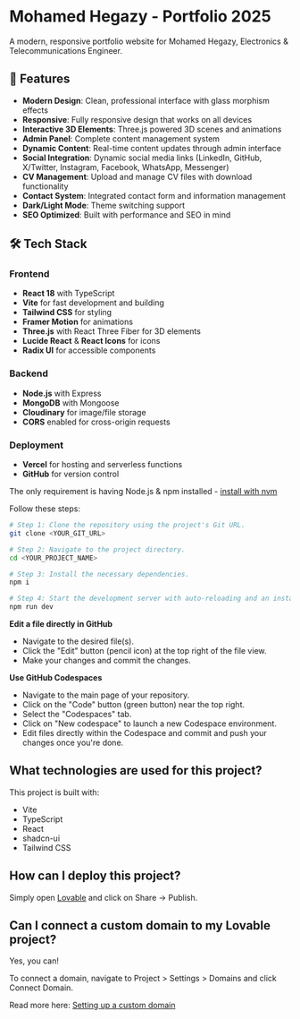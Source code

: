 # Mohamed Hegazy - Portfolio 2025

A modern, responsive portfolio website for Mohamed Hegazy, Electronics & Telecommunications Engineer.

## 🚀 Features

- **Modern Design**: Clean, professional interface with glass morphism effects
- **Responsive**: Fully responsive design that works on all devices
- **Interactive 3D Elements**: Three.js powered 3D scenes and animations
- **Admin Panel**: Complete content management system
- **Dynamic Content**: Real-time content updates through admin interface
- **Social Integration**: Dynamic social media links (LinkedIn, GitHub, X/Twitter, Instagram, Facebook, WhatsApp, Messenger)
- **CV Management**: Upload and manage CV files with download functionality
- **Contact System**: Integrated contact form and information management
- **Dark/Light Mode**: Theme switching support
- **SEO Optimized**: Built with performance and SEO in mind

## 🛠️ Tech Stack

### Frontend
- **React 18** with TypeScript
- **Vite** for fast development and building
- **Tailwind CSS** for styling
- **Framer Motion** for animations
- **Three.js** with React Three Fiber for 3D elements
- **Lucide React** & **React Icons** for icons
- **Radix UI** for accessible components

### Backend
- **Node.js** with Express
- **MongoDB** with Mongoose
- **Cloudinary** for image/file storage
- **CORS** enabled for cross-origin requests

### Deployment
- **Vercel** for hosting and serverless functions
- **GitHub** for version control

The only requirement is having Node.js & npm installed - [install with nvm](https://github.com/nvm-sh/nvm#installing-and-updating)

Follow these steps:

```sh
# Step 1: Clone the repository using the project's Git URL.
git clone <YOUR_GIT_URL>

# Step 2: Navigate to the project directory.
cd <YOUR_PROJECT_NAME>

# Step 3: Install the necessary dependencies.
npm i

# Step 4: Start the development server with auto-reloading and an instant preview.
npm run dev
```

**Edit a file directly in GitHub**

- Navigate to the desired file(s).
- Click the "Edit" button (pencil icon) at the top right of the file view.
- Make your changes and commit the changes.

**Use GitHub Codespaces**

- Navigate to the main page of your repository.
- Click on the "Code" button (green button) near the top right.
- Select the "Codespaces" tab.
- Click on "New codespace" to launch a new Codespace environment.
- Edit files directly within the Codespace and commit and push your changes once you're done.

## What technologies are used for this project?

This project is built with:

- Vite
- TypeScript
- React
- shadcn-ui
- Tailwind CSS

## How can I deploy this project?

Simply open [Lovable](https://lovable.dev/projects/aeececd9-fa71-4d2c-a30a-949cc981b35b) and click on Share -> Publish.

## Can I connect a custom domain to my Lovable project?

Yes, you can!

To connect a domain, navigate to Project > Settings > Domains and click Connect Domain.

Read more here: [Setting up a custom domain](https://docs.lovable.dev/tips-tricks/custom-domain#step-by-step-guide)
